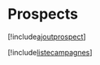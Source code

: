 # Prospects

[!include[ajoutprospect](prospects.ajoutprospect.autogen.md)]

[!include[listecampagnes](prospects.listecampagnes.autogen.md)]

















